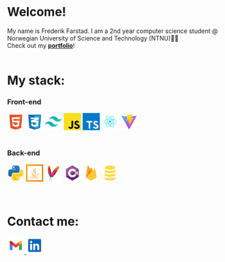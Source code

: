 # Welcome!

My name is Frederik Farstad. I am a 2nd year computer science student @ Norwegian University of Science and Technology (NTNU)👨‍🎓  
Check out my **[portfolio](https://www.farstad.dev/)**!
<br>
<br>

# My stack:

### Front-end
<div>
    <img display="inline-block" src="html-5-svgrepo-com.svg" width="40px" height="auto">
    <img display="inline-block" src="css-3-svgrepo-com.svg" width="40px" height="auto">
    <img display="inline-block" src="tailwindcss-icon-svgrepo-com.svg" width="40px" height="auto">
    <img display="inline-block" src="javascript-svgrepo-com.svg" width="40px" height="auto">
    <img display="inline-block" src="typescript-icon-svgrepo-com.svg" width="40px" height="auto">
    <img display="inline-block" src="react-javascript-js-framework-facebook-svgrepo-com.svg" width="40px" height="auto">
    <img display="inline-block" src="vite-svgrepo-com.svg" width="40px" height="auto">
</div>

<br>

### Back-end
<div>
    <img display="inline-block" src="python-svgrepo-com.svg" width="40px" height="auto">
    <img display="inline-block" src="java-svgrepo-com.svg" width="40px" height="auto">
    <img display="inline-block" src="maven-svgrepo-com.svg" width="40px" height="auto">
    <img display="inline-block" src="csharp-svgrepo-com.svg" width="40px" height="auto">
    <img display="inline-block" src="firebase-svgrepo-com.svg" width="40px" height="auto">
    <img display="inline-block" src="sql-svgrepo-com.svg" width="40px" height="auto">
</div>

<br>
<br>

# Contact me:
<div>
    <a display="inline-block" href="mailto:frederikfarstad@gmail.com">
        <img src="gmail-svgrepo-com.svg" width="40px" height="auto">
    </a>
    <a display="inline-block" href="https://www.linkedin.com/in/frederik-andreas-brunvoll-farstad/" target="_blank">
        <img src="linkedin-svgrepo-com.svg" width="40px" height="auto">
    </a>
</div>
